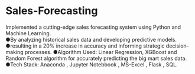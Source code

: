# Sales-Forecasting
Implemented a cutting-edge sales forecasting system using Python and Machine Learning.                                     	
●By analyzing historical sales data and developing predictive models.
●resulting in a 20% increase in accuracy and informing strategic decision-making processes.
●Algorithm Used: Linear Regression, XGBoost and Random Forest algorithm  for accurately predicting the big mart sales data.
●Tech Stack: Anaconda , Jupyter Notebbook , MS-Excel , Flask , SQL.
